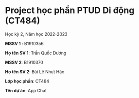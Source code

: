 # Project học phần PTUD Di động (CT484)

Học kỳ 2, Năm học 2022-2023

**MSSV 1** : B1910356

**Họ tên SV 1**: Trần Quốc Dương

**MSSV 2**: B1910370

**Họ tên SV 2**: Bùi Lê Nhựt Hào

**Lớp học phần**: CT484

**Tên dự án**: App Chat

